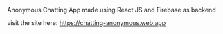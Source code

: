 Anonymous Chatting App made using React JS and Firebase as backend

visit the site here: https://chatting-anonymous.web.app
